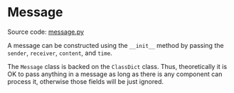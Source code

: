 # Message

Source code: [message.py](https://github.com/ConCopilot/concopilot/blob/v0.0.0/concopilot/framework/message/message.py)

A message can be constructed using the `__init__` method by passing the `sender`, `receiver`, `content`, and `time`.

The `Message` class is backed on the `ClassDict` class.
Thus, theoretically it is OK to pass anything in a message as long as there is any component can process it,
otherwise those fields will be just ignored.

